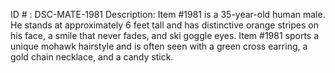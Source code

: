 ID # : DSC-MATE-1981
Description: Item #1981 is a 35-year-old human male. He stands at approximately 6 feet tall and has distinctive orange stripes on his face, a smile that never fades, and ski goggle eyes. Item #1981 sports a unique mohawk hairstyle and is often seen with a green cross earring, a gold chain necklace, and a candy stick.